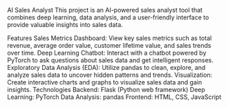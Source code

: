 AI Sales Analyst
This project is an AI-powered sales analyst tool that combines deep learning, data analysis, and a user-friendly interface to provide valuable insights into sales data.

Features
Sales Metrics Dashboard: View key sales metrics such as total revenue, average order value, customer lifetime value, and sales trends over time.
Deep Learning Chatbot: Interact with a chatbot powered by PyTorch to ask questions about sales data and get intelligent responses.
Exploratory Data Analysis (EDA): Utilize pandas to clean, explore, and analyze sales data to uncover hidden patterns and trends.
Visualization: Create interactive charts and graphs to visualize sales data and gain insights.
Technologies
Backend: Flask (Python web framework)
Deep Learning: PyTorch
Data Analysis: pandas
Frontend: HTML, CSS, JavaScript
